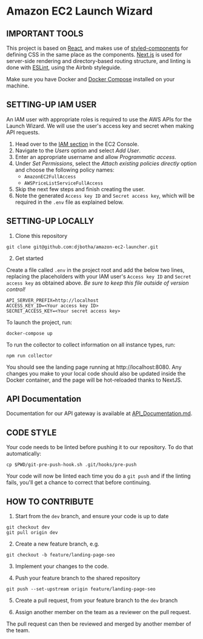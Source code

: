 # Amazon EC2 Launch Wizard

## IMPORTANT TOOLS

This project is based on [React](https://reactjs.org), and makes use of [styled-components](https://styled-components.com/docs/api) for defining CSS in the same place as the components. [Next.js](https://nextjs.org/docs) is used for server-side rendering and directory-based routing structure, and linting is done with [ESLint](https://eslint.org/), using the Airbnb styleguide.

Make sure you have Docker and [Docker Compose](https://docs.docker.com/compose/install/) installed on your machine.

## SETTING-UP IAM USER

An IAM user with appropriate roles is required to use the AWS APIs for the Launch Wizard. We will use the user's access key and secret when making API requests.

1. Head over to the [IAM section](https://console.aws.amazon.com/iam/home) in the EC2 Console.
2. Navigate to the _Users_ option and select _Add User_.
3. Enter an appropriate username and allow _Programmatic access_.
4. Under _Set Permissions_, select the _Attach existing policies directly_ option and choose the following policy names:
    * `AmazonEC2FullAccess`
    * `AWSPriceListServiceFullAccess`
5. Skip the next few steps and finish creating the user.
6. Note the generated `Access key ID` and `Secret access key`, which will be required in the `.env` file as explained below.

## SETTING-UP LOCALLY

1.  Clone this repository

```
git clone git@github.com:djbotha/amazon-ec2-launcher.git
```

2.  Get started

Create a file called `.env` in the project root and add the below two lines, replacing the
placeholders with your IAM user's `Access key ID` and `Secret access key` as obtained above.
*Be sure to keep this file outside of version control!*

```
API_SERVER_PREFIX=http://localhost
ACCESS_KEY_ID=<Your access key ID>
SECRET_ACCESS_KEY=<Your secret access key>
```

To launch the project, run:

```
docker-compose up
```

To run the collector to collect information on all instance types, run:

```
npm run collector
```

You should see the landing page running at http://localhost:8080. Any changes you make to your local code should also be updated inside the Docker container, and the page will be hot-reloaded thanks to NextJS.

## API Documentation

Documentation for our API gateway is available at [API_Documentation.md](API_Documentation.md).

## CODE STYLE

Your code needs to be linted before pushing it to our repository. To do that
automatically:

```
cp $PWD/git-pre-push-hook.sh .git/hooks/pre-push
```

Your code will now be linted each time you do a `git push` and if the linting fails,
you'll get a chance to correct that before continuing.

## HOW TO CONTRIBUTE

1.  Start from the `dev` branch, and ensure your code is up to date

```
git checkout dev
git pull origin dev
```

2.  Create a new feature branch, e.g.

```
git checkout -b feature/landing-page-seo
```

3.  Implement your changes to the code.

4.  Push your feature branch to the shared repository

```
git push --set-upstream origin feature/landing-page-seo
```

5.  Create a pull request, from your feature branch to the `dev` branch

6.  Assign another member on the team as a reviewer on the pull request.

The pull request can then be reviewed and merged by another member of the team.
